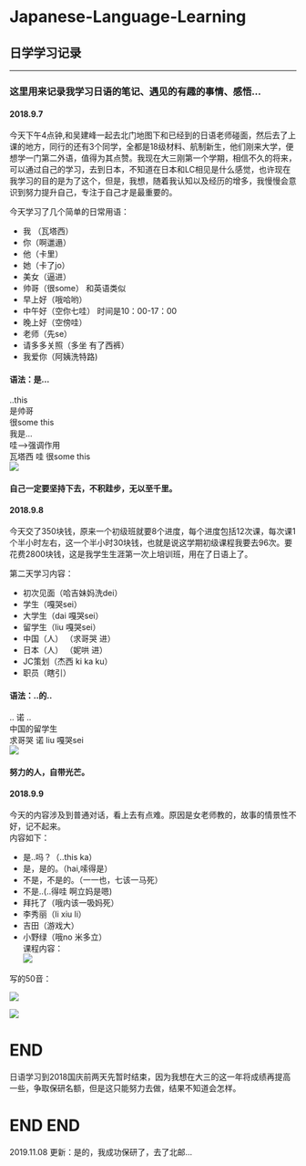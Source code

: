 # Japanese-Language-Learning
## 日学学习记录
-----
### 这里用来记录我学习日语的笔记、遇见的有趣的事情、感悟...

#### 2018.9.7
今天下午4点钟,和吴建峰一起去北门地图下和已经到的日语老师碰面，然后去了上课的地方，同行的还有3个同学，全都是18级材料、航制新生，他们刚来大学，便想学一门第二外语，值得为其点赞。我现在大三刚第一个学期，相信不久的将来，可以通过自己的学习，去到日本，不知道在日本和LC相见是什么感觉，也许现在我学习的目的是为了这个，但是，我想，随着我认知以及经历的增多，我慢慢会意识到努力提升自己，专注于自己才是最重要的。

今天学习了几个简单的日常用语：
* 我 （瓦塔西）
* 你（啊邋遢）
* 他（卡里）
* 她（卡了jo）
* 美女（逼进）
* 帅哥（很some） 和英语类似
* 早上好（哦哈哟）
* 中午好（空你七哇） 时间是10：00-17：00
* 晚上好（空傍哇）
* 老师（先se）
* 请多多关照（多坐 有了西裤）
* 我爱你（阿姨洗特路)  
#### 语法：是...    
..this  
是帅哥  
很some this  
我是...  
哇-->强调作用  
瓦塔西 哇 很some this  
![](https://winterliublog.oss-cn-beijing.aliyuncs.com/Japanese-Language-Learning/IMG_20180907_173722.jpg)

#### 自己一定要坚持下去，不积跬步，无以至千里。

#### 2018.9.8  
今天交了350块钱，原来一个初级班就要8个进度，每个进度包括12次课，每次课1个半小时左右，这一个半小时30块钱，也就是说这学期初级课程我要去96次。要花费2800块钱，这是我学生生涯第一次上培训班，用在了日语上了。  

第二天学习内容：
* 初次见面（哈吉妹妈洗dei）
* 学生（嘎哭sei）
* 大学生（dai 嘎哭sei）
* 留学生（liu 嘎哭sei）
* 中国（人） （求哥哭 进）
* 日本（人） （妮哄 进）
* JC策划（杰西 ki ka ku）
* 职员（瞎引）
#### 语法：..的..  
.. 诺 ..  
中国的留学生  
求哥哭 诺 liu 嘎哭sei     
![](https://winterliublog.oss-cn-beijing.aliyuncs.com/Japanese-Language-Learning/IMG_20180908_153958.jpg) 
#### 努力的人，自带光芒。

#### 2018.9.9
今天的内容涉及到普通对话，看上去有点难。原因是女老师教的，故事的情景性不好，记不起来。  
内容如下：  
* 是..吗？（..this ka）
* 是，是的。（hai,嗦得是）
* 不是，不是的。（一一也，七该一马死）
* 不是..(..得哇 啊立妈是嗯)
* 拜托了（哦内该一吸妈死）
* 李秀丽（li xiu li） 
* 吉田（游戏大）
* 小野绿（哦no 米多立）  
课程内容：  
![](https://winterliublog.oss-cn-beijing.aliyuncs.com/Japanese-Language-Learning/课程3.jpg)
  
 写的50音：     
 
![](https://winterliublog.oss-cn-beijing.aliyuncs.com/Japanese-Language-Learning/写的50音-1.jpg)
    
![](https://winterliublog.oss-cn-beijing.aliyuncs.com/Japanese-Language-Learning/写的50音-2.jpg)

# END
日语学习到2018国庆前两天先暂时结束，因为我想在大三的这一年将成绩再提高一些，争取保研名额，但是这只能努力去做，结果不知道会怎样。



# END END  
2019.11.08 更新：是的，我成功保研了，去了北邮...
